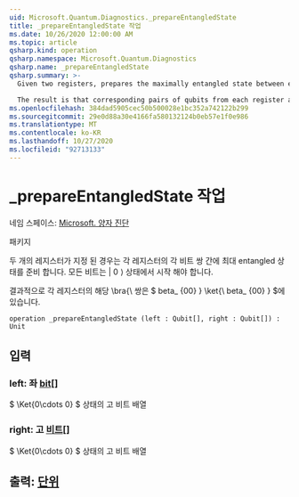 ```yaml
---
uid: Microsoft.Quantum.Diagnostics._prepareEntangledState
title: _prepareEntangledState 작업
ms.date: 10/26/2020 12:00:00 AM
ms.topic: article
qsharp.kind: operation
qsharp.namespace: Microsoft.Quantum.Diagnostics
qsharp.name: _prepareEntangledState
qsharp.summary: >-
  Given two registers, prepares the maximally entangled state between each pair of qubits on the respective registers. All qubits must start in the |0⟩ state.

  The result is that corresponding pairs of qubits from each register are in the $\bra{\beta_{00}}\ket{\beta_{00}}$.
ms.openlocfilehash: 384dad5905cec50b500028e1bc352a742122b299
ms.sourcegitcommit: 29e0d88a30e4166fa580132124b0eb57e1f0e986
ms.translationtype: MT
ms.contentlocale: ko-KR
ms.lasthandoff: 10/27/2020
ms.locfileid: "92713133"
---
```

# <a name="_prepareentangledstate-operation"></a>_prepareEntangledState 작업

네임 스페이스: [Microsoft. 양자 진단](xref:Microsoft.Quantum.Diagnostics)

패키지 [](https://nuget.org/packages/)


두 개의 레지스터가 지정 된 경우는 각 레지스터의 각 비트 쌍 간에 최대 entangled 상태를 준비 합니다.
모든 비트는 | 0 ⟩ 상태에서 시작 해야 합니다.

결과적으로 각 레지스터의 해당 \bra{\ 쌍은 $ beta_ {00} } \ket{\ beta_ {00} } $에 있습니다.

```qsharp
operation _prepareEntangledState (left : Qubit[], right : Qubit[]) : Unit
```


## <a name="input"></a>입력

### <a name="left--qubit"></a>left: 좌 [bit](xref:microsoft.quantum.lang-ref.qubit)[]

$ \Ket{0\cdots 0} $ 상태의 고 비트 배열


### <a name="right--qubit"></a>right: 고 [비트](xref:microsoft.quantum.lang-ref.qubit)[]

$ \Ket{0\cdots 0} $ 상태의 고 비트 배열



## <a name="output--unit"></a>출력: [단위](xref:microsoft.quantum.lang-ref.unit)

